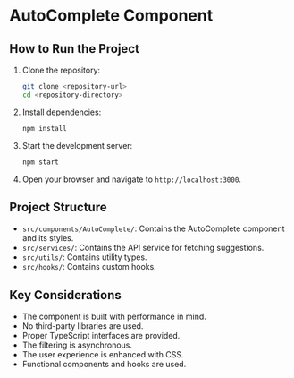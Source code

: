 # AutoComplete Component

## How to Run the Project

1. Clone the repository:
   ```sh
   git clone <repository-url>
   cd <repository-directory>
   ```

2. Install dependencies:
   ```sh
   npm install
   ```

3. Start the development server:
   ```sh
   npm start
   ```

4. Open your browser and navigate to `http://localhost:3000`.

## Project Structure

- `src/components/AutoComplete/`: Contains the AutoComplete component and its styles.
- `src/services/`: Contains the API service for fetching suggestions.
- `src/utils/`: Contains utility types.
- `src/hooks/`: Contains custom hooks.

## Key Considerations

- The component is built with performance in mind.
- No third-party libraries are used.
- Proper TypeScript interfaces are provided.
- The filtering is asynchronous.
- The user experience is enhanced with CSS.
- Functional components and hooks are used.